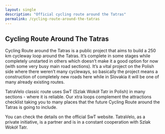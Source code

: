 ```yaml
---
layout: single
description: "Official cycling route around the Tatras"
permalink: /cycling-route-around-the-tatras
---
```


## Cycling Route Around The Tatras

Cycling Route around the Tatras is a public project that aims to build a 250 km cycleway loop around the Tatras. It’s complete in some stages while completely unstarted in others which doesn’t make it a good option for now (with some very busy main road sections). It’s a vital project on the Polish side where there weren’t many cycleways, so basically the project means a construction of completely new roads here while in Slovakia it will be one of many already existing routes.

TatraVelo classic route uses SwT (Szlak Wokół Tatr in Polish) in many sections - where it is reliable. Our xtra loops complement the attractions checklist taking you to many places that the future Cycling Route around the Tatras is going to include.

You can check the details on the official SwT website.
TatraVelo, as a private initiative, is a partner and is in a constant cooperation with Szlak Wokół Tatr.
